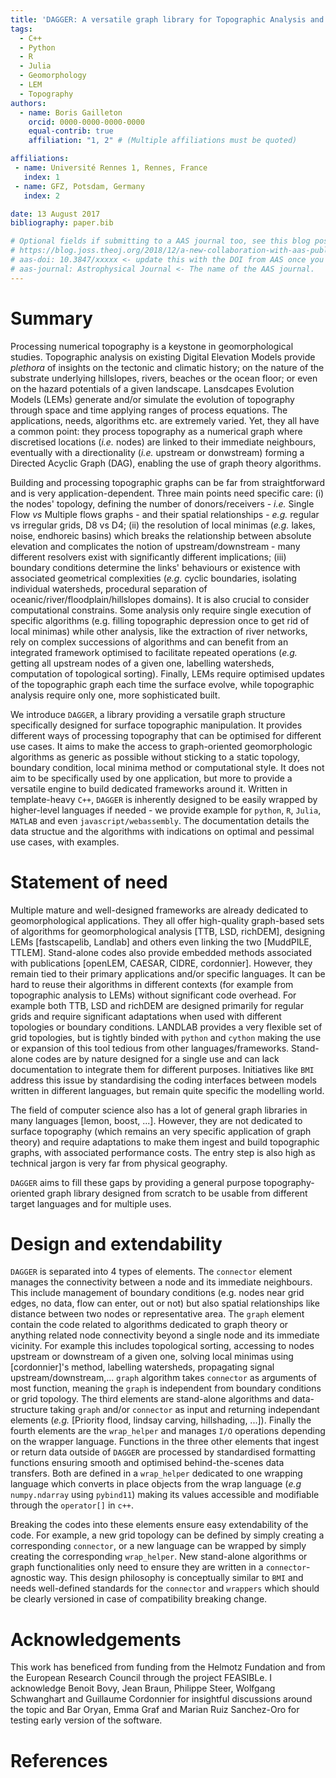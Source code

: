 ```yaml
---
title: 'DAGGER: A versatile graph library for Topographic Analysis and Landscape Evolution Models'
tags:
  - C++
  - Python
  - R
  - Julia
  - Geomorphology
  - LEM
  - Topography
authors:
  - name: Boris Gailleton
    orcid: 0000-0000-0000-0000
    equal-contrib: true
    affiliation: "1, 2" # (Multiple affiliations must be quoted)

affiliations:
 - name: Université Rennes 1, Rennes, France
   index: 1
 - name: GFZ, Potsdam, Germany
   index: 2

date: 13 August 2017
bibliography: paper.bib

# Optional fields if submitting to a AAS journal too, see this blog post:
# https://blog.joss.theoj.org/2018/12/a-new-collaboration-with-aas-publishing
# aas-doi: 10.3847/xxxxx <- update this with the DOI from AAS once you know it.
# aas-journal: Astrophysical Journal <- The name of the AAS journal.
---
```


# Summary

Processing numerical topography is a keystone in geomorphological studies. Topographic analysis on existing Digital Elevation Models provide _plethora_ of insights on the tectonic and climatic history; on the nature of the substrate underlying hillslopes, rivers, beaches or the ocean floor; or even on the hazard potentials of a given landscape. Lansdcapes Evolution Models (LEMs) generate and/or simulate the evolution of topography through space and time applying ranges of process equations. The applications, needs, algorithms etc. are extremely varied. Yet, they all have a common point: they process topography as a numerical graph where discretised locations (_i.e._ nodes) are linked to their immediate neighbours, eventually with a directionality (_i.e._ upstream or donwstream) forming a Directed Acyclic Graph (DAG), enabling the use of graph theory algorithms. 

Building and processing topographic graphs can be far from straightforward and is very application-dependent. Three main points need specific care: (i) the nodes' topology, defining the number of donors/receivers - _i.e._ Single Flow _vs_ Multiple flows graphs - and their spatial relationships - _e.g._ regular vs irregular grids, D8 vs D4; (ii) the resolution of local minimas (_e.g._ lakes, noise, endhoreic basins) which breaks the relationship between absolute elevation and complicates the notion of upstream/downstream - many different resolvers exist with significantly different implications; (iii) boundary conditions determine the links' behaviours or existence with associated geometrical complexities (_e.g._ cyclic boundaries, isolating individual watersheds, procedural separation of oceanic/river/floodplain/hillslopes domains). It is also crucial to consider computational constrains. Some analysis only require single execution of specific algorithms (e.g. filling topographic depression once to get rid of local minimas) while other analysis, like the extraction of river networks, rely on complex successions of algorithms and can benefit from an integrated framework optimised to facilitate repeated operations (_e.g._ getting all upstream nodes of a given one, labelling watersheds, computation of topological sorting). Finally, LEMs require optimised updates of the topographic graph each time the surface evolve, while topographic analysis require only one, more sophisticated built.

We introduce `DAGGER`, a library providing a versatile graph structure specifically designed for surface topographic manipulation. It provides different ways of processing topography that can be optimised for different use cases. It aims to make the access to graph-oriented geomorphologic algorithms as generic as possible without sticking to a static topology, boundary condition, local minima method or computational style. It does not aim to be specifically used by one application, but more to provide a versatile engine to build dedicated frameworks around it. Written in template-heavy `C++`, `DAGGER` is inherently designed to be easily wrapped by higher-level languages if needed - we provide example for `python`, `R`, `Julia`, `MATLAB` and even `javascript/webassembly`. The documentation details the data structue and the algorithms with indications on optimal and pessimal use cases, with examples.

# Statement of need

Multiple mature and well-designed frameworks are already dedicated to geomorphological applications. They all offer high-quality graph-based sets of algorithms for geomorphological analysis [TTB, LSD, richDEM], designing LEMs [fastscapelib, Landlab] and others even linking the two [MuddPILE, TTLEM]. Stand-alone codes also provide embedded methods associated with publications [openLEM, CAESAR, CIDRE, cordonnier]. However, they remain tied to their primary applications and/or specific languages. It can be hard to reuse their algorithms in different contexts (for example from topographic analysis to LEMs) without significant code overhead. For example both TTB, LSD and richDEM are designed primarily for regular grids and require significant adaptations when used with different topologies or boundary conditions. LANDLAB provides a very flexible set of grid topologies, but is tightly binded with `python` and `cython` making the use or expansion of this tool tedious from other languages/frameworks. Stand-alone codes are by nature designed for a single use and can lack documentation to integrate them for different purposes. Initiatives like `BMI` address this issue by standardising the coding interfaces between models written in different languages, but remain quite specific the modelling world. 

The field of computer science also has a lot of general graph libraries in many languages [lemon, boost, ...]. However, they are not dedicated to surface topography (which remains an very specific application of graph theory) and require adaptations to make them ingest and build topographic graphs, with associated performance costs. The entry step is also high as technical jargon is very far from physical geography. 

`DAGGER` aims to fill these gaps by providing a general purpose topography-oriented graph library designed from scratch to be usable from different target languages and for multiple uses.

# Design and extendability

`DAGGER` is separated into 4 types of elements. The `connector` element manages the connectivity between a node and its immediate neighbours. This include management of boundary conditions (e.g. nodes near grid edges, no data, flow can enter, out or not) but also spatial relationships like distance between two nodes or representative area. The `graph` element contain the code related to algorithms dedicated to graph theory or anything related node connectivity beyond a single node and its immediate vicinity. For example this includes topological sorting, accessing to nodes upstream or downstream of a given one, solving local minimas using [cordonnier]'s method, labelling watersheds, propagating signal upstream/downstream,... `graph` algorithm takes `connector` as arguments of most function, meaning the `graph` is independent from boundary conditions or grid topology. The third elements are stand-alone algorithms and data-structure taking `graph` and/or `connector` as input and returning independant elements (_e.g._ [Priority flood, lindsay carving, hillshading, ...]). Finally the fourth elements are the `wrap_helper` and manages `I/O` operations depending on the wrapper language. Functions in the three other elements that ingest or return data outside of `DAGGER` are processed by standardised formatting functions ensuring smooth and optimised behind-the-scenes data transfers. Both are defined in a `wrap_helper` dedicated to one wrapping language which converts in place objects from the wrap language (_e.g_ `numpy.ndarray` using `pybind11`) making its values accessible and modifiable through the `operator[]` in `c++`.

Breaking the codes into these elements ensure easy extendability of the code. For example, a new grid topology can be defined by simply creating a corresponding `connector`, or a new language can be wrapped by simply creating the corresponding `wrap_helper`. New stand-alone algorithms or graph functionalities only need to ensure they are written in a `connector`-agnostic way. This design philosophy is conceptually similar to `BMI` and needs well-defined standards for the `connector` and `wrappers` which should be clearly versioned in case of compatibility breaking change.


# Acknowledgements

This work has beneficed from funding from the Helmotz Fundation and from the European Research Council through the project FEASIBLe. I acknowledge Benoit Bovy, Jean Braun, Philippe Steer, Wolfgang Schwanghart and Guillaume Cordonnier for insightful discussions around the topic and Bar Oryan, Emma Graf and Marian Ruiz Sanchez-Oro for testing early version of the software.

# References




<!-- # Mathematics

Single dollars ($) are required for inline mathematics e.g. $f(x) = e^{\pi/x}$

Double dollars make self-standing equations:

$$\Theta(x) = \left\{\begin{array}{l}
0\textrm{ if } x < 0\cr
1\textrm{ else}
\end{array}\right.$$

You can also use plain \LaTeX for equations
\begin{equation}\label{eq:fourier}
\hat f(\omega) = \int_{-\infty}^{\infty} f(x) e^{i\omega x} dx
\end{equation}
and refer to \autoref{eq:fourier} from text.

# Citations

Citations to entries in paper.bib should be in
[rMarkdown](http://rmarkdown.rstudio.com/authoring_bibliographies_and_citations.html)
format.

If you want to cite a software repository URL (e.g. something on GitHub without a preferred
citation) then you can do it with the example BibTeX entry below for @fidgit.

For a quick reference, the following citation commands can be used:
- `@author:2001`  ->  "Author et al. (2001)"
- `[@author:2001]` -> "(Author et al., 2001)"
- `[@author1:2001; @author2:2001]` -> "(Author1 et al., 2001; Author2 et al., 2002)"

# Figures

Figures can be included like this:
![Caption for example figure.\label{fig:example}](figure.png)
and referenced from text using \autoref{fig:example}.

Figure sizes can be customized by adding an optional second parameter:
![Caption for example figure.](figure.png){ width=20% } -->

